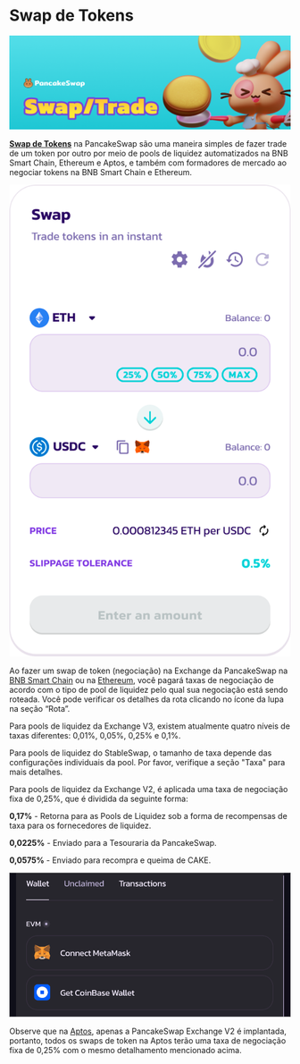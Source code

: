 # Swap de Tokens

![](../../.gitbook/assets/swap-trade-header.png)

[**Swap de Tokens**](https://exchange.pancakeswap.finance/#/swap) na PancakeSwap são uma maneira simples de fazer trade de um token por outro por meio de pools de liquidez automatizados na BNB Smart Chain, Ethereum e Aptos, e também com formadores de mercado ao negociar tokens na BNB Smart Chain e Ethereum.

![](<../../.gitbook/assets/image (1) (2) (1).png>)

Ao fazer um swap de token (negociação) na Exchange da PancakeSwap na [BNB Smart Chain](https://pancakeswap.finance/swap?chain=bsc) ou na [Ethereum](https://pancakeswap.finance/swap?chain=eth), você pagará taxas de negociação de acordo com o tipo de pool de liquidez pelo qual sua negociação está sendo roteada. Você pode verificar os detalhes da rota clicando no ícone da lupa na seção “Rota”.

Para pools de liquidez da Exchange V3, existem atualmente quatro níveis de taxas diferentes: 0,01%, 0,05%, 0,25% e 0,1%.

Para pools de liquidez do StableSwap, o tamanho de taxa depende das configurações individuais da pool. Por favor, verifique a seção "Taxa" para mais detalhes.&#x20;

Para pools de liquidez da Exchange V2, é aplicada uma taxa de negociação fixa de 0,25%, que é dividida da seguinte forma:

**0,17%** - Retorna para as Pools de Liquidez sob a forma de recompensas de taxa para os fornecedores de liquidez.&#x20;

**0,0225%** - Enviado para a Tesouraria da PancakeSwap.&#x20;

**0,0575%** - Enviado para recompra e queima de CAKE.

![](<../../.gitbook/assets/image (18).png>)

Observe que na [Aptos](https://aptos.pancakeswap.finance/swap), apenas a PancakeSwap Exchange V2 é implantada, portanto, todos os swaps de token na Aptos terão uma taxa de negociação fixa de 0,25% com o mesmo detalhamento mencionado acima.
